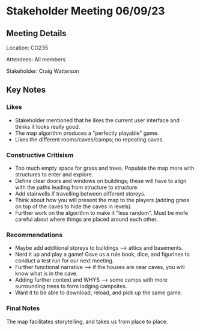# Stakeholder Meeting 06/09/23

## Meeting Details
Location: CO235

Attendees: All members

Stakeholder: Craig Watterson

## Key Notes
### Likes
- Stakeholder mentioned that he likes the current user interface and thinks it looks really good.
- The map algorithm produces a "perfectly playable" game.
- Likes the different rooms/caves/camps; no repeating caves.

### Constructive Critisism
- Too much empty space for grass and trees. Populate the map more with structures to enter and explore.
- Define clear doors and windows on buildings; these will have to align with the paths leading from structure to structure.
- Add stairwells if travelling between different storeys.
- Think about how you will present the map to the players (adding grass on top of the caves to hide the caves in levels).
- Further work on the algorithm to make it "less random". Must be mofe careful about where things are placed around each other.

### Recommendations
- Maybe add additional storeys to buildings --> attics and basements.
- Nerd it up and play a game! Gave us a rule book, dice, and figurines to conduct a test run for our next meeting.
- Further functional narrative --> if the houses are near caves, you will know what is in the cave.
- Adding further context and WHYS --> some camps with more surrounding trees to form lodging campsites.
- Want it to be able to download, reload, and pick up the same game.

### Final Notes
The map facilitates storytelling, and takes us from place to place.


